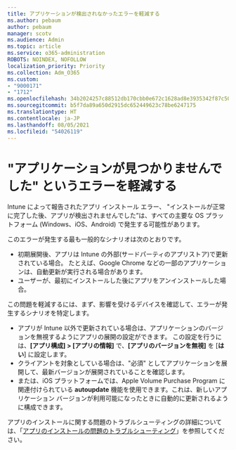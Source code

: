 ```yaml
---
title: アプリケーションが検出されなかったエラーを軽減する
ms.author: pebaum
author: pebaum
manager: scotv
ms.audience: Admin
ms.topic: article
ms.service: o365-administration
ROBOTS: NOINDEX, NOFOLLOW
localization_priority: Priority
ms.collection: Adm_O365
ms.custom:
- "9000171"
- "1712"
ms.openlocfilehash: 34b2024257c88512db170cbb0e672c1628ad8e3935342f87c5032492e1ad0259
ms.sourcegitcommit: b5f7da89a650d2915dc652449623c78be6247175
ms.translationtype: HT
ms.contentlocale: ja-JP
ms.lasthandoff: 08/05/2021
ms.locfileid: "54026119"
---
```

# <a name="mitigate-the-application-was-not-detected-error"></a>"アプリケーションが見つかりませんでした" というエラーを軽減する

Intune によって報告されたアプリ インストール エラー、 "インストールが正常に完了した後、アプリが検出されませんでした”は、すべての主要な OS プラットフォーム (Windows、iOS、Android) で発生する可能性があります。

このエラーが発生する最も一般的なシナリオは次のとおりです。

- 初期展開後、アプリは Intune の外部(サードパーティのアプリストア)で更新されている場合。 たとえば、Google Chrome などの一部のアプリケーションは、自動更新が実行される場合があります。
- ユーザーが、最初にインストールした後にアプリをアンインストールした場合。

この問題を軽減するには、まず、影響を受けるデバイスを確認して、エラーが発生するシナリオを特定します。

- アプリが Intune 以外で更新されている場合は、アプリケーションのバージョンを無視するようにアプリの展開の設定ができます。 この設定を行うには、**[アプリ構成] > [アプリの情報]** で、**[アプリのバージョンを無視]** を [**はい**] に設定します。
- クライアントを対象としている場合は、"必須" としてアプリケーションを展開して、最新バージョンが展開されていることを確認します。
- または、iOS プラットフォームでは、Apple Volume Purchase Program に関連付けられている **autoupdate** 機能を使用できます。これは、新しいアプリケーション バージョンが利用可能になったときに自動的に更新されるように構成できます。

アプリのインストールに関する問題のトラブルシューティングの詳細については、「[アプリのインストールの問題のトラブルシューティング](https://docs.microsoft.com/intune/troubleshoot-app-install)」を参照してください。
